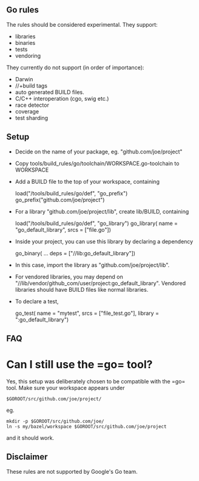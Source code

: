 Go rules
--------

The rules should be considered experimental. They support:

* libraries
* binaries
* tests
* vendoring

They currently do not support (in order of importance):

* Darwin
* //+build tags
* auto generated BUILD files.
* C/C++ interoperation (cgo, swig etc.)
* race detector
* coverage
* test sharding

Setup
-----

* Decide on the name of your package, eg. "github.com/joe/project"

* Copy tools/build_rules/go/toolchain/WORKSPACE.go-toolchain to WORKSPACE

* Add a BUILD file to the top of your workspace, containing

    load("/tools/build_rules/go/def", "go_prefix")
    go_prefix("github.com/joe/project")

* For a library "github.com/joe/project/lib", create lib/BUILD, containing

    load("/tools/build_rules/go/def", "go_library")
    go_library(
      name = "go_default_library",
      srcs = ["file.go"])

* Inside your project, you can use this library by declaring a dependency

    go_binary( ...
      deps = ["//lib:go_default_library"])

* In this case, import the library as "github.com/joe/project/lib".

* For vendored libraries, you may depend on
  "//lib/vendor/github_com/user/project:go_default_library". Vendored
  libraries should have BUILD files like normal libraries.

* To declare a test,

    go_test(
      name = "mytest",
      srcs = ["file_test.go"],
      library = ":go_default_library")

FAQ
---

# Can I still use the =go= tool?

Yes, this setup was deliberately chosen to be compatible with the =go=
tool. Make sure your workspace appears under

    $GOROOT/src/github.com/joe/project/

eg.

    mkdir -p $GOROOT/src/github.com/joe/
    ln -s my/bazel/workspace $GOROOT/src/github.com/joe/project

and it should work.

Disclaimer
----------

These rules are not supported by Google's Go team.
